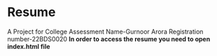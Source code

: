 # Resume
A Project for College Assessment 
Name-Gurnoor Arora    Registration number-22BDS0020
**In order to access the resume you need to open index.html file**
  

